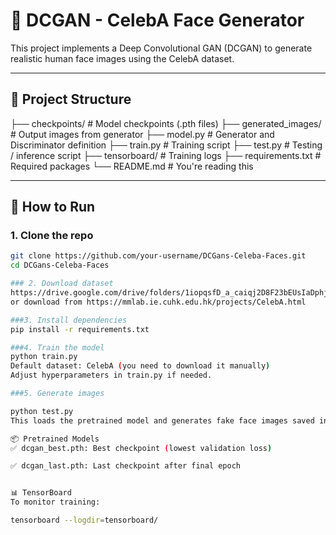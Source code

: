# 🧠 DCGAN - CelebA Face Generator

This project implements a Deep Convolutional GAN (DCGAN) to generate realistic human face images using the CelebA dataset.

---

## 📂 Project Structure
├── checkpoints/ # Model checkpoints (.pth files)
├── generated_images/ # Output images from generator
├── model.py # Generator and Discriminator definition
├── train.py # Training script
├── test.py # Testing / inference script
├── tensorboard/ # Training logs
├── requirements.txt # Required packages
└── README.md # You're reading this


---

## 🚀 How to Run

### 1. Clone the repo

```bash
git clone https://github.com/your-username/DCGans-Celeba-Faces.git
cd DCGans-Celeba-Faces

### 2. Download dataset
https://drive.google.com/drive/folders/1iopqsfD_a_caiqj2D8F23bEUsIaDphjL?usp=sharing
or download from https://mmlab.ie.cuhk.edu.hk/projects/CelebA.html

###3. Install dependencies
pip install -r requirements.txt

###4. Train the model
python train.py
Default dataset: CelebA (you need to download it manually)
Adjust hyperparameters in train.py if needed.

###5. Generate images

python test.py
This loads the pretrained model and generates fake face images saved in generated_images/.

📦 Pretrained Models
✅ dcgan_best.pth: Best checkpoint (lowest validation loss)

✅ dcgan_last.pth: Last checkpoint after final epoch


📊 TensorBoard
To monitor training:

tensorboard --logdir=tensorboard/


